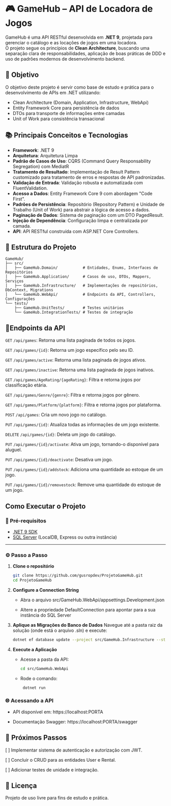 # 🎮 GameHub – API de Locadora de Jogos

GameHub é uma API RESTful desenvolvida em **.NET 9**, projetada para gerenciar o catálogo e as locações de jogos em uma locadora.  
O projeto segue os princípios de **Clean Architecture**, buscando uma separação clara de responsabilidades, aplicação de boas práticas de DDD e uso de padrões modernos de desenvolvimento backend.

## 📌 Objetivo

O objetivo deste projeto é servir como base de estudo e prática para o desenvolvimento de APIs em .NET utilizando:
- Clean Architecture (Domain, Application, Infrastructure, WebApi)
- Entity Framework Core para persistência de dados
- DTOs para transporte de informações entre camadas
- Unit of Work para consistência transacional

## 📚 Principais Conceitos e Tecnologias

- **Framework**: .NET 9
- **Arquitetura**: Arquitetura Limpa
- **Padrão de Casos de Uso**: CQRS (Command Query Responsability Segregation) com MediatR
- **Tratamento de Resultado**: Implementação de Result Pattern customizado para tratamento de erros e respostas de API padronizadas.
- **Validação de Entrada**: Validação robusta e automatizada com FluentValidation.
- **Acesso a Dados**: Entity Framework Core 9 com abordagem "Code First".
- **Padrões de Persistência**: Repositório (Repository Pattern) e Unidade de Trabalho (Unit of Work) para abstrair a lógica de acesso a dados.
- **Paginação de Dados**: Sistema de paginação com um DTO PagedResult<T>.
- **Injeção de Dependência**: Configuração limpa e centralizada por camada.
- **API**: API RESTful construída com ASP.NET Core Controllers.

## 📂 Estrutura do Projeto

```
GameHub/
├── src/
│   ├── GameHub.Domain/           # Entidades, Enums, Interfaces de Repositórios
│   ├── GameHub.Application/      # Casos de uso, DTOs, Mappers, Serviços
│   ├── GameHub.Infrastructure/   # Implementações de repositórios, DbContext, Migrations
│   └── GameHub.WebApi/           # Endpoints da API, Controllers, Configurações
└── tests/
    ├── GameHub.UnitTests/        # Testes unitários
    └── GameHub.IntegrationTests/ # Testes de integração
```

## 🚀Endpoints da API


```GET``` ```/api/games```: Retorna uma lista paginada de todos os jogos.

```GET```	```/api/games/{id}```:	Retorna um jogo específico pelo seu ID.

```GET```	```/api/games/active```:	Retorna uma lista paginada de jogos ativos.

```GET```	```/api/games/inactive```:	Retorna uma lista paginada de jogos inativos.

```GET```	```/api/games/AgeRating/{ageRating}```:	Filtra e retorna jogos por classificação etária.

```GET```	```/api/games/Genre/{genre}```:	Filtra e retorna jogos por gênero.

```GET```	```/api/games/Platform/{platform}```:	Filtra e retorna jogos por plataforma.

```POST```	```/api/games```:	Cria um novo jogo no catálogo.

```PUT```	```/api/games/{id}```:	Atualiza todas as informações de um jogo existente.

```DELETE```	```/api/games/{id}```:	Deleta um jogo do catálogo.

```PUT```	```/api/games/{id}/activate```:	Ativa um jogo, tornando-o disponível para aluguel.

```PUT```	```/api/games/{id}/deactivate```:	Desativa um jogo.

```PUT```	```/api/games/{id}/addstock```:	Adiciona uma quantidade ao estoque de um jogo.

```PUT```	```/api/games/{id}/removestock```:	Remove uma quantidade do estoque de um jogo.

## Como Executar o Projeto

### 📌 Pré-requisitos
- [.NET 9 SDK](https://dotnet.microsoft.com/en-us/download/dotnet/8.0)  
- [SQL Server](https://www.microsoft.com/pt-br/sql-server/sql-server-downloads) (LocalDB, Express ou outra instância)

---

### ⚙️ Passo a Passo

1. **Clone o repositório**
   ```bash
   git clone https://github.com/gusropdev/ProjetoGameHub.git
   cd ProjetoGameHub 
   
2. **Configure a Connection String**

    - Abra o arquivo src/GameHub.WebApi/appsettings.Development.json

    - Altere a propriedade DefaultConnection para apontar para a sua instância do SQL Server

3. **Aplique as Migrações do Banco de Dados**
    Navegue até a pasta raiz da solução (onde está o arquivo .sln) e execute:

    ```bash
    dotnet ef database update --project src/GameHub.Infrastructure --startup-project src/GameHub.WebApi

4. **Execute a Aplicação**
    - Acesse a pasta da API:
        ```bash
        cd src/GameHub.WebApi
    - Rode o comando:
        ```bash
         dotnet run

### 🌐 Acessando a API

- API disponível em: https://localhost:PORTA

- Documentação Swagger: https://localhost:PORTA/swagger

## 🔨 Próximos Passos
[ ] Implementar sistema de autenticação e autorização com JWT.

[ ] Concluir o CRUD para as entidades User e Rental.

[ ] Adicionar testes de unidade e integração.

## 📜 Licença

Projeto de uso livre para fins de estudo e prática.



